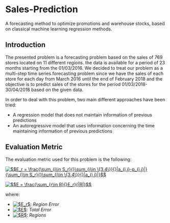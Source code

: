 # Sales-Prediction
A forecasting method to optimize promotions and warehouse stocks, based on classical machine learning regression methods.

## Introduction
The presented problem is a forecasting problem based on the sales of 769 stores located on 11 different regions. the data is available for a period of 23 months starting from the 01/03/2016.
We decided to treat our problem as a multi-step time series forecasting problem since we have the sales of each store for each day from March 2016 until the end of February 2018 and the objective is to predict sales of the stores for the period 01/03/2018-30/04/2018 based on the given data.

In order to deal with this problem, two main different approaches have been tried:
- A regression model that does not maintain information of previous predictions
- An autoregressive model that uses information concerning the time maintaining information of previous predictions

## Evaluation Metric
The evaluation metric used for this problem is the following:

<a href="https://www.codecogs.com/eqnedit.php?latex=$$E_r&space;=&space;\frac{\sum_{i\in&space;S_r}{}\sum_{j\in&space;\{3,4\}}{}|a_{i,j}-p_{i,j}|}{\sum_{i\in&space;S_r}{}\sum_{j\in&space;\{3,4\}}{}|a_{i,j}|}$$" target="_blank"><img src="https://latex.codecogs.com/gif.latex?$$E_r&space;=&space;\frac{\sum_{i\in&space;S_r}{}\sum_{j\in&space;\{3,4\}}{}|a_{i,j}-p_{i,j}|}{\sum_{i\in&space;S_r}{}\sum_{j\in&space;\{3,4\}}{}|a_{i,j}|}$$" title="$$E_r = \frac{\sum_{i\in S_r}{}\sum_{j\in \{3,4\}}{}|a_{i,j}-p_{i,j}|}{\sum_{i\in S_r}{}\sum_{j\in \{3,4\}}{}|a_{i,j}|}$$" /></a>

<a href="https://www.codecogs.com/eqnedit.php?latex=$$E&space;=&space;\frac{\sum_{r\in&space;R}{}E_r}{|R|}$$" target="_blank"><img src="https://latex.codecogs.com/gif.latex?$$E&space;=&space;\frac{\sum_{r\in&space;R}{}E_r}{|R|}$$" title="$$E = \frac{\sum_{r\in R}{}E_r}{|R|}$$" /></a>

where:
- <a href="https://www.codecogs.com/eqnedit.php?latex=$E_r$" target="_blank"><img src="https://latex.codecogs.com/gif.latex?$E_r$" title="$E_r$" /></a>: *Region Error*
- <a href="https://www.codecogs.com/eqnedit.php?latex=$E$" target="_blank"><img src="https://latex.codecogs.com/gif.latex?$E$" title="$E$" /></a>: *Total Error*
- <a href="https://www.codecogs.com/eqnedit.php?latex=$R$" target="_blank"><img src="https://latex.codecogs.com/gif.latex?$R$" title="$R$" /></a>: *Regions*

